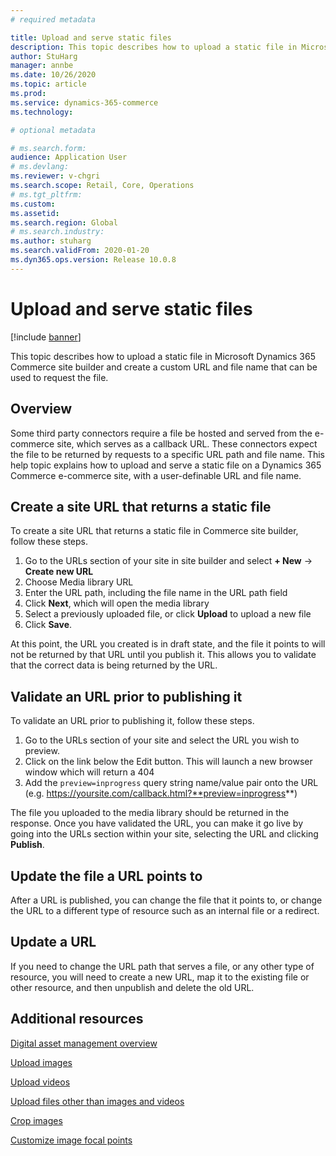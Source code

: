 ```yaml
---
# required metadata

title: Upload and serve static files 
description: This topic describes how to upload a static file in Microsoft Dynamics 365 Commerce site builder and create a custom URL and file name that can be used to request the file.
author: StuHarg
manager: annbe
ms.date: 10/26/2020
ms.topic: article
ms.prod: 
ms.service: dynamics-365-commerce
ms.technology: 

# optional metadata

# ms.search.form: 
audience: Application User
# ms.devlang: 
ms.reviewer: v-chgri
ms.search.scope: Retail, Core, Operations
# ms.tgt_pltfrm: 
ms.custom: 
ms.assetid: 
ms.search.region: Global
# ms.search.industry: 
ms.author: stuharg
ms.search.validFrom: 2020-01-20
ms.dyn365.ops.version: Release 10.0.8
---
```

# Upload and serve static files

[!include [banner](includes/banner.md)]

This topic describes how to upload a static file in Microsoft Dynamics 365 Commerce site builder and create a custom URL and file name that can be used to request the file.

## Overview

Some third party connectors require a file be hosted and served from the e-commerce site, which serves as a callback URL. These connectors expect the file to be returned by requests to a specific URL path and file name. This help topic explains how to upload and serve a static file on a Dynamics 365 Commerce e-commerce site, with a user-definable URL and file name. 

## Create a site URL that returns a static file

To create a site URL that returns a static file in Commerce site builder, follow these steps.

1. Go to the URLs section of your site in site builder and select **+ New** -> **Create new URL**
2. Choose Media library URL
3. Enter the URL path, including the file name in the URL path field
4. Click **Next**, which will open the media library
5. Select a previously uploaded file, or click **Upload** to upload a new file
6. Click **Save**.

At this point, the URL you created is in draft state, and the file it points to will not be returned by that URL until you publish it. This allows you to validate that the correct data is being returned by the URL. 

## Validate an URL prior to publishing it

To validate an URL prior to publishing it, follow these steps.

1. Go to the URLs section of your site and select the URL you wish to preview.
2. Click on the link below the Edit button. This will launch a new browser window which will return a 404
3. Add the `preview=inprogress` query string name/value pair onto the URL (e.g. https://yoursite.com/callback.html?**preview=inprogress**)

The file you uploaded to the media library should be returned in the response. Once you have validated the URL, you can make it go live by going into the URLs section within your site, selecting the URL and clicking **Publish**.

## Update the file a URL points to

After a URL is published, you can change the file that it points to, or change the URL to a different type of resource such as an internal file or a redirect. 

## Update a URL

If you need to change the URL path that serves a file, or any other type of resource, you will need to create a new URL, map it to the existing file or other resource, and then unpublish and delete the old URL. 

## Additional resources

[Digital asset management overview](dam-overview.md)

[Upload images](dam-upload-images.md)

[Upload videos](dam-upload-video.md)

[Upload files other than images and videos](dam-upload-files.md)

[Crop images](dam-crop-images.md)

[Customize image focal points](dam-custom-focal-point.md)
